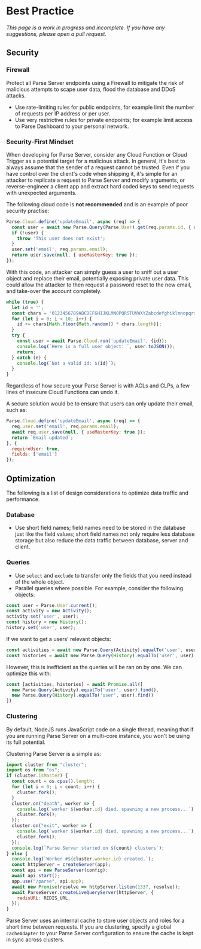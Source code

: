 # Best Practice

*This page is a work in progress and incomplete. If you have any suggestions, please open a pull request.*

## Security

### Firewall

Protect all Parse Server endpoints using a Firewall to mitigate the risk of malicious attempts to scape user data, flood the database and DDoS attacks.
- Use rate-limiting rules for public endpoints, for example limit the number of requests per IP address or per user.
- Use very restrictive rules for private endpoints; for example limit access to Parse Dashboard to your personal network.

### Security-First Mindset

When developing for Parse Server, consider any Cloud Function or Cloud Trigger as a potential target for a malicious attack. In general, it's best to always assume that the sender of a request cannot be trusted. Even if you have control over the client's code when shipping it, it's simple for an attacker to replicate a request to Parse Server and modify arguments, or reverse-engineer a client app and extract hard coded keys to send requests with unexpected arguments.

The following cloud code is **not recommended** and is an example of poor security practise:

```js
Parse.Cloud.define('updateEmail', async (req) => {
  const user = await new Parse.Query(Parse.User).get(req.params.id, { useMasterKey: true });
  if (!user) {
    throw 'This user does not exist';
  }
  user.set('email', req.params.email);
  return user.save(null, { useMasterKey: true });
});
```

With this code, an attacker can simply guess a user to sniff out a user object and replace their email, potentially exposing private user data. This could allow the attacker to then request a password reset to the new email, and take-over the account completely.

```js
while (true) {
  let id = '';
  const chars = '0123456789ABCDEFGHIJKLMNOPQRSTUVWXYZabcdefghiklmnopqrstuvwxyz'.split('');
  for (let i = 0; i < 10; i++) {
    id += chars[Math.floor(Math.random() * chars.length)];
  }
  try {
    const user = await Parse.Cloud.run('updateEmail', {id});
    console.log(`Here is a full user object: `, user.toJSON());
    return;
  } catch (e) {
    console.log(`Not a valid id: ${id}`);
  }
}
```

Regardless of how secure your Parse Server is with ACLs and CLPs, a few lines of insecure Cloud Functions can undo it.

A secure solution would be to ensure that users can only update their email, such as:

```js
Parse.Cloud.define('updateEmail', async (req) => {
  req.user.set('email', req.params.email);
  await req.user.save(null, { useMasterKey: true });
  return `Email updated`;
}, {
  requireUser: true,
  fields: ['email']
});
```

## Optimization

The following is a list of design considerations to optimize data traffic and performance.

### Database

- Use short field names; field names need to be stored in the database just like the field values; short field names not only require less database storage but also reduce the data traffic between database, server and client.

### Queries

- Use `select` and `exclude` to transfer only the fields that you need instead of the whole object.
- Parallel queries where possible. For example, consider the following objects:

```js
const user = Parse.User.current();
const activity = new Activity();
activity.set('user', user);
const history = new History();
history.set('user', user);
```

If we want to get a users' relevant objects:

```js
const activities = await new Parse.Query(Activity).equalTo('user', user).find();
const histories = await new Parse.Query(History).equalTo('user', user).find();
```

However, this is inefficient as the queries will be ran on by one. We can optimize this with:

```js
const [activities, histories] = await Promise.all([
  new Parse.Query(Activity).equalTo('user', user).find(),
  new Parse.Query(History).equalTo('user', user).find()
])
```

### Clustering

By default, NodeJS runs JavaScript code on a single thread, meaning that if you are running Parse Server on a multi-core instance, you won't be using its full potential.

Clustering Parse Server is a simple as:

```js
import cluster from "cluster";
import os from "os";
if (cluster.isMaster) {
  const count = os.cpus().length;
  for (let i = 0; i < count; i++) {
    cluster.fork();
  }
  cluster.on("death", worker => {
    console.log(`worker ${worker.id} died. spawning a new process...`);
    cluster.fork();
  });
  cluster.on("exit", worker => {
    console.log(`worker ${worker.id} died. spawning a new process...`);
    cluster.fork();
  });
  console.log(`Parse Server started on ${count} clusters`);
} else {
  console.log(`Worker #${cluster.worker.id} created.`);
  const httpServer = createServer(app);
  const api = new ParseServer(config);
  await api.start();
  app.use("/parse", api.app);
  await new Promise(resolve => httpServer.listen(1337, resolve));
  await ParseServer.createLiveQueryServer(httpServer, {
    redisURL: REDIS_URL,
  });
}
```

Parse Server uses an internal cache to store user objects and roles for a short time between requests. If you are clustering, specify a global `cacheAdapter` to your Parse Server configuration to ensure the cache is kept in sync across clusters.
